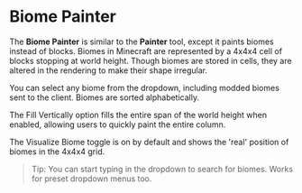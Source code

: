 # Biome Painter

The **Biome Painter** is similar to the **Painter** tool, except it paints biomes instead of blocks. Biomes in Minecraft are represented by a 4x4x4 cell of blocks stopping at world height. Though biomes are stored in cells, they are altered in the rendering to make their shape irregular.

You can select any biome from the dropdown, including modded biomes sent to the client. Biomes are sorted alphabetically.

The Fill Vertically option fills the entire span of the world height when enabled, allowing users to quickly paint the entire column.

The Visualize Biome toggle is on by default and shows the 'real' position of biomes in the 4x4x4 grid.

>Tip: You can start typing in the dropdown to search for biomes. Works for preset dropdown menus too.